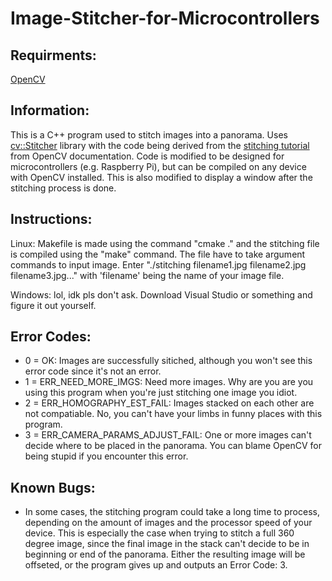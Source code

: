 # Image-Stitcher-for-Microcontrollers

Requirments:
-----------
[OpenCV](https://opencv.org/)

Information:
-----------
This is a C++ program used to stitch images into a panorama. Uses [cv::Stitcher](https://docs.opencv.org/3.4.0/d2/d8d/classcv_1_1Stitcher.html) library with the code being derived from the [stitching tutorial](https://docs.opencv.org/3.4.0/d8/d19/tutorial_stitcher.html) from OpenCV documentation. Code is modified to be designed for microcontrollers (e.g. Raspberry Pi), but can be compiled on any device with OpenCV installed. This is also modified to display a window after the stitching process is done.

Instructions:
------------
Linux:
Makefile is made using the command "cmake ." and the stitching file is compiled using the "make" command.
The file have to take argument commands to input image. Enter "./stitching filename1.jpg filename2.jpg filename3.jpg..." with 'filename' being the name of your image file.

Windows:
lol, idk pls don't ask. Download Visual Studio or something and figure it out yourself.

Error Codes:
-----------
* 0 = OK: Images are successfully sitiched, although you won't see this error code since it's not an error.
* 1 = ERR_NEED_MORE_IMGS: Need more images. Why are you are you using this program when you're just stitching one image you idiot.
* 2 = ERR_HOMOGRAPHY_EST_FAIL: Images stacked on each other are not compatiable. No, you can't have your limbs in funny places with this program.	
* 3 = ERR_CAMERA_PARAMS_ADJUST_FAIL: One or more images can't decide where to be placed in the panorama. You can blame OpenCV for being stupid if you encounter this error.

Known Bugs:
----------
* In some cases, the stitching program could take a long time to process, depending on the amount of images and the processor speed of your device. This is especially the case when trying to stitch a full 360 degree image, since the final image in the stack can't decide to be in beginning or end of the panorama. Either the resulting image will be offseted, or the program gives up and outputs an Error Code: 3.   
